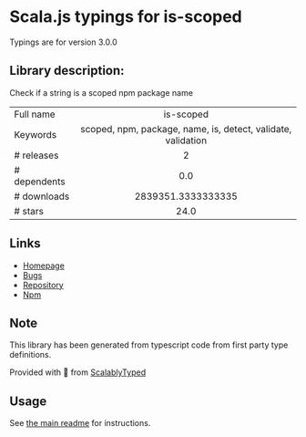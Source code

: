 
# Scala.js typings for is-scoped

Typings are for version 3.0.0

## Library description:
Check if a string is a scoped npm package name

|                    |                 |
| ------------------ | :-------------: |
| Full name          | is-scoped |
| Keywords           | scoped, npm, package, name, is, detect, validate, validation |
| # releases         | 2 |
| # dependents       | 0.0 |
| # downloads        | 2839351.3333333335 |
| # stars            | 24.0 |

## Links
- [Homepage](https://github.com/sindresorhus/is-scoped#readme)
- [Bugs](https://github.com/sindresorhus/is-scoped/issues)
- [Repository](https://github.com/sindresorhus/is-scoped)
- [Npm](https://www.npmjs.com/package/is-scoped)
    


## Note
This library has been generated from typescript code from first party type definitions.

Provided with :purple_heart: from [ScalablyTyped](https://github.com/oyvindberg/ScalablyTyped)

## Usage
See [the main readme](../../readme.md) for instructions.


